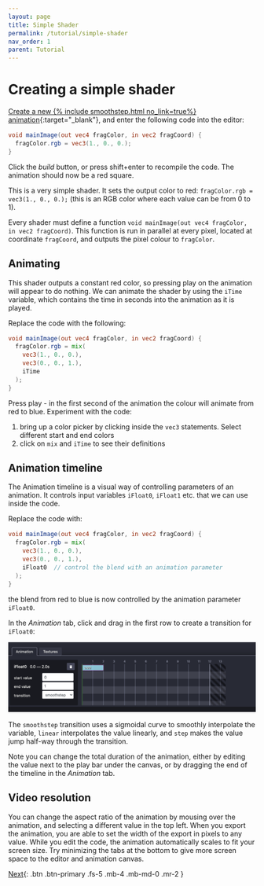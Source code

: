 ```yaml
---
layout: page
title: Simple Shader
permalink: /tutorial/simple-shader
nav_order: 1
parent: Tutorial
---
```


# Creating a simple shader

[Create a new {% include smoothstep.html no_link=true%} animation](https://smoothstep.io/new){:target="_blank"}, and enter the following code into the editor:

```glsl
void mainImage(out vec4 fragColor, in vec2 fragCoord) {
  fragColor.rgb = vec3(1., 0., 0.);
}
```

Click the *build* button, or press shift+enter to recompile the code. The animation should now be a red square.

This is a very simple shader. It sets the output color to red: `fragColor.rgb = vec3(1., 0., 0.);` (this is an RGB color where each value can be from 0 to 1).

Every shader must define a function `void mainImage(out vec4 fragColor, in vec2 fragCoord)`. This function is run in parallel at every pixel, located at coordinate `fragCoord`, and outputs the pixel colour to `fragColor`.

## Animating

This shader outputs a constant red color, so pressing play on the animation will appear to do nothing. We can animate the shader by using the `iTime` variable, which contains the time in seconds into the animation as it is played.

Replace the code with the following:

```glsl
void mainImage(out vec4 fragColor, in vec2 fragCoord) {
  fragColor.rgb = mix(
    vec3(1., 0., 0.),
    vec3(0., 0., 1.),
    iTime
  );
}
```

Press play - in the first second of the animation the colour will animate from red to blue. Experiment with the code:

1. bring up a color picker by clicking inside the `vec3` statements. Select different start and end colors
2. click on `mix` and `iTime` to see their definitions

## Animation timeline

The Animation timeline is a visual way of controlling parameters of an animation. It controls input variables `iFloat0`, `iFloat1` etc. that we can use inside the code.

Replace the code with:

```glsl
void mainImage(out vec4 fragColor, in vec2 fragCoord) {
  fragColor.rgb = mix(
    vec3(1., 0., 0.),
    vec3(0., 0., 1.),
    iFloat0  // control the blend with an animation parameter
  );
}
```

the blend from red to blue is now controlled by the animation parameter `iFloat0`.

In the *Animation* tab, click and drag in the first row to create a transition for `iFloat0`:

![Animation timeline](/images/tutorial/transition.png)

The `smoothstep` transition uses a sigmoidal curve to smoothly interpolate the variable, `linear` interpolates the value linearly, and `step` makes the value jump half-way through the transition.

Note you can change the total duration of the animation, either by editing the value next to the play bar under the canvas, or by dragging the end of the timeline in the *Animation* tab.

## Video resolution

You can change the aspect ratio of the animation by mousing over the animation, and selecting a different value in the top left. When you export the animation, you are able to set the width of the export in pixels to any value. While you edit the code, the animation automatically scales to fit your screen size. Try minimizing the tabs at the bottom to give more screen space to the editor and animation canvas.

[Next](/tutorial/drawing-a-circle){: .btn .btn-primary .fs-5 .mb-4 .mb-md-0 .mr-2 }
